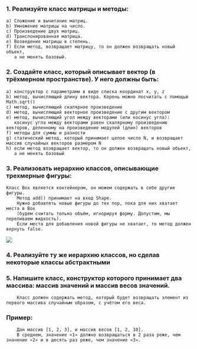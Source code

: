 ### 1. Реализуйте класс матрицы и методы:

    a) Сложение и вычитание матриц.
    b) Умножение матрицы на число.
    c) Произведение двух матриц.
    d) Транспонированная матрица.
    e) Возведение матрицы в степень.
    f) Если метод, возвращает матрицу, то он должен возвращать новый объект, 
       а не менять базовый.






### 2. Создайте класс, который описывает вектор (в трёхмерном пространстве). У него должны быть:

    a) конструктор с параметрами в виде списка координат x, y, z
    b) метод, вычисляющий длину вектора. Корень можно посчитать с помощью Math.sqrt()
    c) метод, вычисляющий скалярное произведение
    d) метод, вычисляющий векторное произведение с другим вектором
    e) метод, вычисляющий угол между векторами (или косинус угла): 
       косинус угла между векторами равен скалярному произведению векторов, деленному на произведение модулей (длин) векторов
    f) методы для суммы и разности
    g) статический метод, который принимает целое число N, и возвращает массив случайных векторов размером N
    h) если метод возвращает вектор, то он должен возвращать новый объект, 
       а не менять базовый






### 3. Реализовать иерархию классов, описывающие трехмерные фигуры:

    Класс Box является контейнером, он можем содержать в себе другие фигуры. 
        Метод add() принимает на вход Shape. 
        Нужно добавлять новые фигуры до тех пор, пока для них хватает места в Box
        (будем считать только объём, игнорируя форму. Допустим, мы переливаем жидкость). 
        Если места для добавления новой фигуры не хватает, то метод должен вернуть false.
<img src="https://www.pvsm.ru/images/2019/05/08/prakticheskie-zadachi-po-Java-dlya-kursov-i-prochih-zanyatii-9.png" />


### 4. Реализуйте ту же иерархию классов, но сделав некоторые классы абстрактными


### 5. Напишите класс, конструктор которого принимает два массива: массив значений и массив весов значений.

        Класс должен содержать метод, который будет возвращать элемент из первого массива случайным образом, с учётом его веса.
### Пример:
        Дан массив [1, 2, 3], и массив весов [1, 2, 10].
        В среднем, значение «1» должно возвращаться в 2 раза реже, чем значение «2» и в десять раз реже, чем значение «3».



